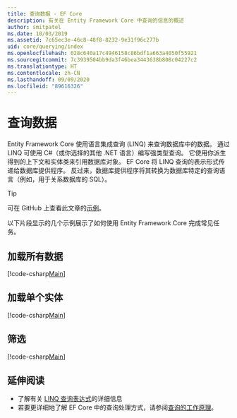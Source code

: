 ```yaml
---
title: 查询数据 - EF Core
description: 有关在 Entity Framework Core 中查询的信息的概述
author: smitpatel
ms.date: 10/03/2019
ms.assetid: 7c65ec3e-46c8-48f8-8232-9e31f96c277b
uid: core/querying/index
ms.openlocfilehash: 028c640a17c4946158c86bdf1a663a4050f55921
ms.sourcegitcommit: 7c3939504bb9da3f46bea3443638b808c04227c2
ms.translationtype: HT
ms.contentlocale: zh-CN
ms.lasthandoff: 09/09/2020
ms.locfileid: "89616326"
---
```

# <a name="querying-data"></a>查询数据

Entity Framework Core 使用语言集成查询 (LINQ) 来查询数据库中的数据。 通过 LINQ 可使用 C#（或你选择的其他 .NET 语言）编写强类型查询。 它使用你派生得到的上下文和实体类来引用数据库对象。 EF Core 将 LINQ 查询的表示形式传递给数据库提供程序。 反过来，数据库提供程序将其转换为数据库特定的查询语言（例如，用于关系数据库的 SQL）。

> [!TIP]
> 可在 GitHub 上查看此文章的[示例](https://github.com/dotnet/EntityFramework.Docs/tree/master/samples/core/Querying)。

以下片段显示的几个示例展示了如何使用 Entity Framework Core 完成常见任务。

## <a name="loading-all-data"></a>加载所有数据

[!code-csharp[Main](../../../samples/core/Querying/Basics/Sample.cs#LoadingAllData)]

## <a name="loading-a-single-entity"></a>加载单个实体

[!code-csharp[Main](../../../samples/core/Querying/Basics/Sample.cs#LoadingSingleEntity)]

## <a name="filtering"></a>筛选

[!code-csharp[Main](../../../samples/core/Querying/Basics/Sample.cs#Filtering)]

## <a name="further-readings"></a>延伸阅读

- 了解有关 [LINQ 查询表达式](/dotnet/csharp/programming-guide/concepts/linq/basic-linq-query-operations)的详细信息
- 若要更详细地了解 EF Core 中的查询处理方式，请参阅[查询的工作原理](xref:core/querying/how-query-works)。
